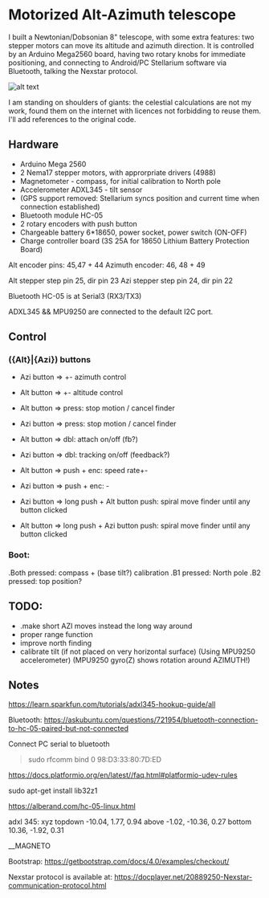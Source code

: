 # Motorized Alt-Azimuth telescope

I built a Newtonian/Dobsonian 8" telescope, with some extra features: two stepper motors can move its altitude and azimuth direction. 
It is controlled by an Arduino Mega2560 board, having two rotary knobs for immediate positioning, and connecting to Android/PC Stellarium software via Bluetooth, talking the Nexstar protocol. 

![alt text](http://url/to/img.png)

I am standing on shoulders of giants: the celestial calculations are not my work, found them on the internet with licences not forbidding to reuse them. I'll add references to the original code. 

## Hardware

- Arduino Mega 2560
- 2 Nema17 stepper motors, with approrpriate drivers (4988)
- Magnetometer - compass, for initial calibration to North pole
- Accelerometer ADXL345 - tilt sensor
- (GPS support removed: Stellarium syncs position and current time when connection established)
- Bluetooth module HC-05
- 2 rotary encoders with push button
- Chargeable battery 6*18650, power socket, power switch (ON-OFF)
- Charge controller board (3S 25A for  18650 Lithium Battery Protection Board)

Alt encoder pins: 45,47 + 44
Azimuth encoder: 46, 48 + 49

Alt stepper step pin 25, dir pin 23
Azi stepper step pin 24, dir pin 22

Bluetooth HC-05 is at Serial3 (RX3/TX3)

ADXL345 && MPU9250 are connected to the default I2C port.

## Control

### ({Alt}|{Azi}) buttons

- Azi button =>  +- azimuth control
- Alt button =>   +- altitude control

- Alt button =>  press: stop motion / cancel finder
- Azi button =>  press: stop motion / cancel finder

- Alt button =>  dbl: attach on/off (fb?)
- Azi button =>  dbl: tracking on/off (feedback?)

- Alt button =>  push + enc: speed rate+-
- Azi button =>  push + enc: -

- Azi button =>  long push + Alt button push: spiral move finder until any button clicked
- Alt button =>  long push + Azi button push: spiral move finder until any button clicked

### Boot:
.Both pressed: compass + (base tilt?) calibration
.B1 pressed: North pole
.B2 pressed: top position?

## TODO:

- .make short AZI moves instead the long way around
- proper range function
- improve north finding
- calibrate tilt (if not placed on very horizontal surface) (Using MPU9250 accelerometer) (MPU9250 gyro(Z) shows rotation around AZIMUTH!)

## Notes

https://learn.sparkfun.com/tutorials/adxl345-hookup-guide/all

Bluetooth: https://askubuntu.com/questions/721954/bluetooth-connection-to-hc-05-paired-but-not-connected 

Connect PC serial to bluetooth

> sudo rfcomm bind 0 98:D3:33:80:7D:ED

https://docs.platformio.org/en/latest//faq.html#platformio-udev-rules

sudo apt-get install lib32z1

https://alberand.com/hc-05-linux.html

adxl 345: xyz 
topdown -10.04, 1.77, 0.94
above -1.02, -10.36, 0.27
bottom 10.36, -1.92, 0.31

__MAGNETO

Bootstrap: 
https://getbootstrap.com/docs/4.0/examples/checkout/

Nexstar protocol is available at: https://docplayer.net/20889250-Nexstar-communication-protocol.html

